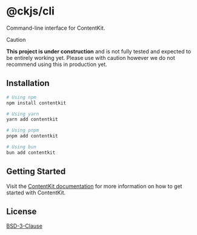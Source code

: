 # @ckjs/cli

Command-line interface for ContentKit.

> [!CAUTION]
> **This project is under construction** and is not fully tested and expected to be entirely working yet. Please use with caution however we do not recommend using this in production yet.

## Installation

```bash
# Using npm
npm install contentkit

# Using yarn
yarn add contentkit

# Using pnpm
pnpm add contentkit

# Using bun
bun add contentkit
```

## Getting Started

Visit the [ContentKit documentation](https://contentkit.dev/docs/getting-started) for more information on how to get started with ContentKit.

## License

[BSD-3-Clause](./LICENSE)